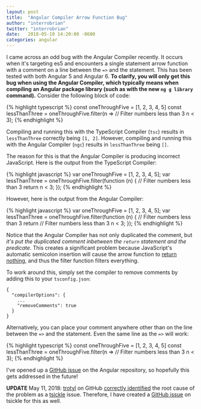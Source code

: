 ```yaml
---
layout: post
title:  "Angular Compiler Arrow Function Bug"
author: "interrobrian"
twitter: "interrobrian"
date:   2018-05-10 14:20:00 -0600
categories: angular
---
```

I came across an odd bug with the Angular Compiler recently. It occurs when it's targeting es5 and encounters a single statement arrow function with a comment on a line between the `=>` and the statement. This has been tested with both Angular 5 and Angular 6. **To clarify, you will only get this bug when using the Angular Compiler, which typically means when compiling an Angular package library (such as with the new `ng g library` command).** Consider the following block of code:

{% highlight typescript %}
const oneThroughFive = [1, 2, 3, 4, 5]
const lessThanThree =
  oneThroughFive.filter(n =>
    // Filter numbers less than 3
    n < 3);
{% endhighlight %}

Compiling and running this with the TypeScript Compiler (`tsc`) results in `lessThanThree` correctly being `[1, 2]`. However, compiling and running this with the Angular Compiler (`ngc`) results in `lessThanThree` being `[]`.

The reason for this is that the Angular Compiler is producing incorrect JavaScript. Here is the output from the TypeScript Compiler:

{% highlight javascript %}
var oneThroughFive = [1, 2, 3, 4, 5];
var lessThanThree = oneThroughFive.filter(function (n) {
    // Filter numbers less than 3
    return n < 3;
});
{% endhighlight %}

However, here is the output from the Angular Compiler:

{% highlight javascript %}
var oneThroughFive = [1, 2, 3, 4, 5];
var lessThanThree = oneThroughFive.filter(function (n) {
    // Filter numbers less than 3
    return 
    // Filter numbers less than 3
    n < 3;
});
{% endhighlight %}

Notice that the Angular Compiler has not only duplicated the comment, but _it's put the duplicated comment inbetween the `return` statement and the predicate_. This creates a significant problem because JavaScript's automatic semicolon insertion will cause the arrow function to [return nothing](https://developer.mozilla.org/en-US/docs/Web/JavaScript/Reference/Statements/return#Description), and thus the filter function filters everything.

To work around this, simply set the compiler to remove comments by adding this to your `tsconfig.json`:

```
{
  "compilerOptions": {
    ...
    "removeComments": true
  }
}
```
Alternatively, you can place your comment anywhere other than on the line between the `=>` and the statement. Even the same line as the `=>` will work:

{% highlight typescript %}
const oneThroughFive = [1, 2, 3, 4, 5]
const lessThanThree =
  oneThroughFive.filter(n => // Filter numbers less than 3
    n < 3);
{% endhighlight %}

I've opened up a [GitHub issue](https://github.com/angular/angular/issues/23829) on the Angular repository, so hopefully this gets addressed in the future!

**UPDATE** May 11, 2018: [trotyl](https://github.com/trotyl) on GitHub [correctly identified](https://github.com/angular/angular/issues/23829#issuecomment-388263907) the root cause of the problem as a 
[tsickle](https://github.com/angular/tsickle) issue. Therefore, I have created a [GitHub issue](https://github.com/angular/tsickle/issues/802) on tsickle for this as well.